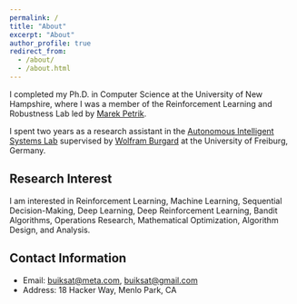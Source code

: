 ```yaml
---
permalink: /
title: "About"
excerpt: "About"
author_profile: true
redirect_from:
  - /about/
  - /about.html
---
```


I completed my Ph.D. in Computer Science at the University of New Hampshire, where I was a member of the Reinforcement Learning and Robustness Lab led by [Marek Petrik](https://marek.petrik.us/).

I spent two years as a research assistant in the [Autonomous Intelligent Systems Lab](http://ais.informatik.uni-freiburg.de/) supervised by [Wolfram Burgard](http://www2.informatik.uni-freiburg.de/~burgard/index.html) at the University of Freiburg, Germany.


## Research Interest
I am interested in Reinforcement Learning, Machine Learning, Sequential Decision-Making, Deep Learning, Deep Reinforcement Learning, Bandit Algorithms, Operations Research, Mathematical Optimization, Algorithm Design, and Analysis.


## Contact Information

* Email: buiksat@meta.com, buiksat@gmail.com
* Address: 18 Hacker Way, Menlo Park, CA
